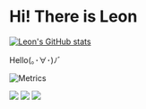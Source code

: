 # Hi! There is Leon

[![Leon's GitHub stats](https://github-readme-stats.vercel.app/api?username=Chen-bpm&theme=github_dark&show_icons=true&hide_border=true)](https://github.com/Chen-bpm)

Hello(｡･∀･)ﾉﾞ

![Metrics](https://metrics.lecoq.io/Chen-bpm?template=classic&languages=1&base.indepth=false&languages.limit=8&languages.threshold=0%25&languages.other=false&languages.colors=github&languages.sections=most-used&languages.indepth=false&languages.analysis.timeout=15&languages.categories=markup%2C%20programming&languages.recent.categories=markup%2C%20programming&languages.recent.load=300&languages.recent.days=14&config.timezone=Asia%2FShanghai)

<span > <img src="https://img.shields.io/badge/-Python-yellow?style=flat-square&logo=python" /> <img src="https://img.shields.io/badge/-Java-red?style=flat-square&logo=java" /> <img src="https://img.shields.io/badge/-JavaScript-oringe?style=flat-square&logo=javascript" /> </span>

